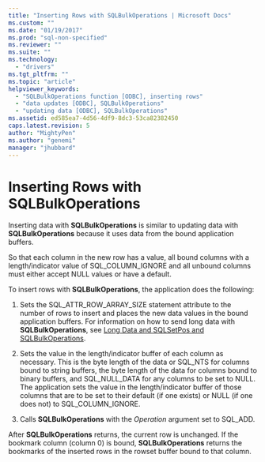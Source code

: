 ```yaml
---
title: "Inserting Rows with SQLBulkOperations | Microsoft Docs"
ms.custom: ""
ms.date: "01/19/2017"
ms.prod: "sql-non-specified"
ms.reviewer: ""
ms.suite: ""
ms.technology: 
  - "drivers"
ms.tgt_pltfrm: ""
ms.topic: "article"
helpviewer_keywords: 
  - "SQLBulkOperations function [ODBC], inserting rows"
  - "data updates [ODBC], SQLBulkOperations"
  - "updating data [ODBC], SQLBulkOperations"
ms.assetid: ed585ea7-4d56-4df9-8dc3-53ca82382450
caps.latest.revision: 5
author: "MightyPen"
ms.author: "genemi"
manager: "jhubbard"
---
```

# Inserting Rows with SQLBulkOperations
Inserting data with **SQLBulkOperations** is similar to updating data with **SQLBulkOperations** because it uses data from the bound application buffers.  
  
 So that each column in the new row has a value, all bound columns with a length/indicator value of SQL_COLUMN_IGNORE and all unbound columns must either accept NULL values or have a default.  
  
 To insert rows with **SQLBulkOperations**, the application does the following:  
  
1.  Sets the SQL_ATTR_ROW_ARRAY_SIZE statement attribute to the number of rows to insert and places the new data values in the bound application buffers. For information on how to send long data with **SQLBulkOperations**, see [Long Data and SQLSetPos and SQLBulkOperations](../../../odbc/reference/develop-app/long-data-and-sqlsetpos-and-sqlbulkoperations.md).  
  
2.  Sets the value in the length/indicator buffer of each column as necessary. This is the byte length of the data or SQL_NTS for columns bound to string buffers, the byte length of the data for columns bound to binary buffers, and SQL_NULL_DATA for any columns to be set to NULL. The application sets the value in the length/indicator buffer of those columns that are to be set to their default (if one exists) or NULL (if one does not) to SQL_COLUMN_IGNORE.  
  
3.  Calls **SQLBulkOperations** with the *Operation* argument set to SQL_ADD.  
  
 After **SQLBulkOperations** returns, the current row is unchanged. If the bookmark column (column 0) is bound, **SQLBulkOperations** returns the bookmarks of the inserted rows in the rowset buffer bound to that column.